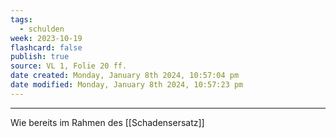 ```yaml
---
tags:
  - schulden
week: 2023-10-19
flashcard: false
publish: true
source: VL 1, Folie 20 ff.
date created: Monday, January 8th 2024, 10:57:04 pm
date modified: Monday, January 8th 2024, 10:57:23 pm
---
```

***

Wie bereits im Rahmen des [[Schadensersatz]]